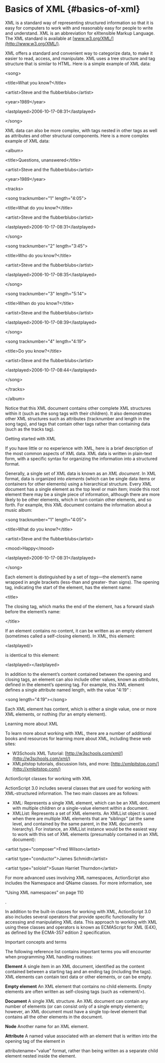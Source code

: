 # Basics of XML {#basics-of-xml}

XML is a standard way of representing structured information so that it is easy for computers to work with and reasonably easy for people to write and understand. XML is an abbreviation for eXtensible Markup Language. The XML standard is available at [www.w3.org/XML/](http://www.w3.org/XML/).

XML offers a standard and convenient way to categorize data, to make it easier to read, access, and manipulate. XML uses a tree structure and tag structure that is similar to HTML. Here is a simple example of XML data:

&lt;song&gt;

&lt;title&gt;What you know?&lt;/title&gt;

&lt;artist&gt;Steve and the flubberblubs&lt;/artist&gt;

&lt;year&gt;1989&lt;/year&gt;

&lt;lastplayed&gt;2006-10-17-08:31&lt;/lastplayed&gt;

&lt;/song&gt;

XML data can also be more complex, with tags nested in other tags as well as attributes and other structural components. Here is a more complex example of XML data:

&lt;album&gt;

&lt;title&gt;Questions, unanswered&lt;/title&gt;

&lt;artist&gt;Steve and the flubberblubs&lt;/artist&gt;

&lt;year&gt;1989&lt;/year&gt;

&lt;tracks&gt;

&lt;song tracknumber=&quot;1&quot; length=&quot;4:05&quot;&gt;

&lt;title&gt;What do you know?&lt;/title&gt;

&lt;artist&gt;Steve and the flubberblubs&lt;/artist&gt;

&lt;lastplayed&gt;2006-10-17-08:31&lt;/lastplayed&gt;

&lt;/song&gt;

&lt;song tracknumber=&quot;2&quot; length=&quot;3:45&quot;&gt;

&lt;title&gt;Who do you know?&lt;/title&gt;

&lt;artist&gt;Steve and the flubberblubs&lt;/artist&gt;

&lt;lastplayed&gt;2006-10-17-08:35&lt;/lastplayed&gt;

&lt;/song&gt;

&lt;song tracknumber=&quot;3&quot; length=&quot;5:14&quot;&gt;

&lt;title&gt;When do you know?&lt;/title&gt;

&lt;artist&gt;Steve and the flubberblubs&lt;/artist&gt;

&lt;lastplayed&gt;2006-10-17-08:39&lt;/lastplayed&gt;

&lt;/song&gt;

&lt;song tracknumber=&quot;4&quot; length=&quot;4:19&quot;&gt;

&lt;title&gt;Do you know?&lt;/title&gt;

&lt;artist&gt;Steve and the flubberblubs&lt;/artist&gt;

&lt;lastplayed&gt;2006-10-17-08:44&lt;/lastplayed&gt;

&lt;/song&gt;

&lt;/tracks&gt;

&lt;/album&gt;

Notice that this XML document contains other complete XML structures within it (such as the song tags with their children). It also demonstrates other XML structures such as attributes (tracknumber and length in the song tags), and tags that contain other tags rather than containing data (such as the tracks tag).

Getting started with XML

If you have little or no experience with XML, here is a brief description of the most common aspects of XML data. XML data is written in plain-text form, with a specific syntax for organizing the information into a structured format.

Generally, a single set of XML data is known as an _XML document_. In XML format, data is organized into _elements_ (which can be single data items or containers for other elements) using a hierarchical structure. Every XML document has a single element as the top level or main item; inside this root element there may be a single piece of information, although there are more likely to be other elements, which in turn contain other elements, and so forth. For example, this XML document contains the information about a music album:

&lt;song tracknumber=&quot;1&quot; length=&quot;4:05&quot;&gt;

&lt;title&gt;What do you know?&lt;/title&gt;

&lt;artist&gt;Steve and the flubberblubs&lt;/artist&gt;

&lt;mood&gt;Happy&lt;/mood&gt;

&lt;lastplayed&gt;2006-10-17-08:31&lt;/lastplayed&gt;

&lt;/song&gt;

Each element is distinguished by a set of _tags_—the element’s name wrapped in angle brackets (less-than and greater- than signs). The opening tag, indicating the start of the element, has the element name:

&lt;title&gt;

The closing tag, which marks the end of the element, has a forward slash before the element’s name:

&lt;/title&gt;

If an element contains no content, it can be written as an empty element (sometimes called a self-closing element). In XML, this element:

&lt;lastplayed/&gt;

is identical to this element:

&lt;lastplayed&gt;&lt;/lastplayed&gt;

In addition to the element’s content contained between the opening and closing tags, an element can also include other values, known as _attributes_, defined in the element’s opening tag. For example, this XML element defines a single attribute named length, with the value &quot;4:19&quot; :

&lt;song length=&quot;4:19&quot;&gt;&lt;/song&gt;

Each XML element has content, which is either a single value, one or more XML elements, or nothing (for an empty element).

Learning more about XML

To learn more about working with XML, there are a number of additional books and resources for learning more about XML, including these web sites:

*   W3Schools XML Tutorial: [http://w3schools.com/xml/](http://w3schools.com/xml/)
*   XMLpitstop tutorials, discussion lists, and more: [http://xmlpitstop.com/](http://xmlpitstop.com/)

ActionScript classes for working with XML

ActionScript 3.0 includes several classes that are used for working with XML-structured information. The two main classes are as follows:

*   XML: Represents a single XML element, which can be an XML document with multiple children or a single-value element within a document.
*   XMLList: Represents a set of XML elements. An XMLList object is used when there are multiple XML elements that are “siblings” (at the same level, and contained by the same parent, in the XML document’s hierarchy). For instance, an XMLList instance would be the easiest way to work with this set of XML elements (presumably contained in an XML document):

&lt;artist type=&quot;composer&quot;&gt;Fred Wilson&lt;/artist&gt;

&lt;artist type=&quot;conductor&quot;&gt;James Schmidt&lt;/artist&gt;

&lt;artist type=&quot;soloist&quot;&gt;Susan Harriet Thurndon&lt;/artist&gt;

For more advanced uses involving XML namespaces, ActionScript also includes the Namespace and QName classes. For more information, see

“Using XML namespaces” on page 110

.

In addition to the built-in classes for working with XML, ActionScript 3.0 also includes several operators that provide specific functionality for accessing and manipulating XML data. This approach to working with XML using these classes and operators is known as ECMAScript for XML (E4X), as defined by the ECMA-357 edition 2 specification.

Important concepts and terms

The following reference list contains important terms you will encounter when programming XML handling routines:

**Element** A single item in an XML document, identified as the content contained between a starting tag and an ending tag (including the tags). XML elements can contain text data or other elements, or can be empty.

**Empty element** An XML element that contains no child elements. Empty elements are often written as self-closing tags (such as &lt;element/&gt;).

**Document** A single XML structure. An XML document can contain any number of elements (or can consist only of a single empty element); however, an XML document must have a single top-level element that contains all the other elements in the document.

**Node** Another name for an XML element.

**Attribute** A named value associated with an element that is written into the opening tag of the element in

attributename=&quot;value&quot; format, rather than being written as a separate child element nested inside the element.